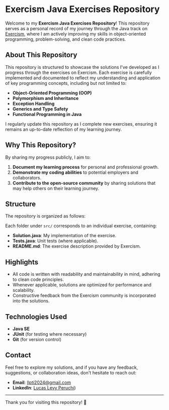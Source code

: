 # Exercism Java Exercises Repository

Welcome to my **Exercism Java Exercises Repository**! This repository serves as a personal record of my journey through the Java track on [Exercism](https://exercism.org), where I am actively improving my skills in object-oriented programming, problem-solving, and clean code practices.

## About This Repository

This repository is structured to showcase the solutions I've developed as I progress through the exercises on Exercism. Each exercise is carefully implemented and documented to reflect my understanding and application of key programming concepts, including but not limited to:

- **Object-Oriented Programming (OOP)**  
- **Polymorphism and Inheritance**  
- **Exception Handling**  
- **Generics and Type Safety**  
- **Functional Programming in Java**  

I regularly update this repository as I complete new exercises, ensuring it remains an up-to-date reflection of my learning journey.

## Why This Repository?

By sharing my progress publicly, I aim to:  
1. **Document my learning process** for personal and professional growth.  
2. **Demonstrate my coding abilities** to potential employers and collaborators.  
3. **Contribute to the open-source community** by sharing solutions that may help others on their learning journey.

## Structure

The repository is organized as follows:

Each folder under `src/` corresponds to an individual exercise, containing:  
- **Solution.java**: My implementation of the exercise.  
- **Tests.java**: Unit tests (where applicable).  
- **README.md**: The exercise description provided by Exercism.

## Highlights

- All code is written with readability and maintainability in mind, adhering to clean code principles.  
- Whenever applicable, solutions are optimized for performance and scalability.  
- Constructive feedback from the Exercism community is incorporated into the solutions.

## Technologies Used

- **Java SE**  
- **JUnit** (for testing where necessary)  
- **Git** (for version control)  

## Contact

Feel free to explore my solutions, and if you have any feedback, suggestions, or collaboration ideas, don't hesitate to reach out:

- **Email**: llpti2024@gmail.com  
- **LinkedIn**: [Lucas Levy Peruchi](https://www.linkedin.com/in/llpti/))  

---

Thank you for visiting this repository! 🚀
